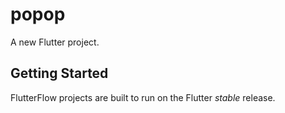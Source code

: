 # popop

A new Flutter project.

## Getting Started

FlutterFlow projects are built to run on the Flutter _stable_ release.
